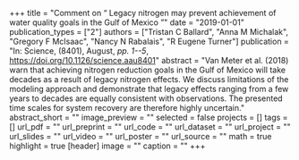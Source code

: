 +++
title = "Comment on “ Legacy nitrogen may prevent achievement of water quality goals in the Gulf of Mexico ”"
date = "2019-01-01"
publication_types = ["2"]
authors = ["Tristan C Ballard", "Anna M Michalak", "Gregory F McIsaac", "Nancy N Rabalais", "R Eugene Turner"]
publication = "In: Science, (8401), August, _pp. 1--5_, https://doi.org/10.1126/science.aau8401"
abstract = "Van Meter et al. (2018) warn that achieving nitrogen reduction goals in the Gulf of Mexico will take decades as a result of legacy nitrogen effects. We discuss limitations of the modeling approach and demonstrate that legacy effects ranging from a few years to decades are equally consistent with observations. The presented time scales for system recovery are therefore highly uncertain."
abstract_short = ""
image_preview = ""
selected = false
projects = []
tags = []
url_pdf = ""
url_preprint = ""
url_code = ""
url_dataset = ""
url_project = ""
url_slides = ""
url_video = ""
url_poster = ""
url_source = ""
math = true
highlight = true
[header]
image = ""
caption = ""
+++
